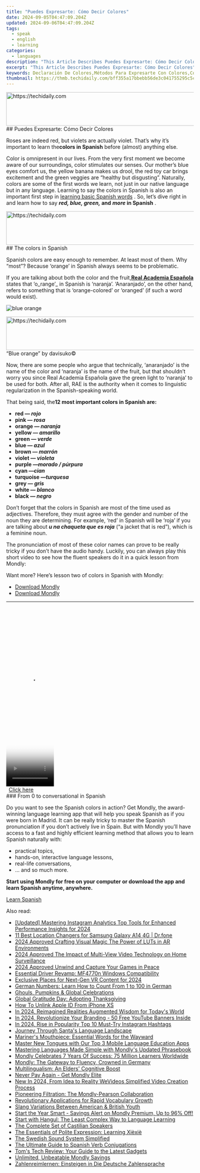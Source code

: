 ```yaml
---
title: "Puedes Expresarte: Cómo Decir Colores"
date: 2024-09-05T04:47:09.204Z
updated: 2024-09-06T04:47:09.204Z
tags:
  - speak
  - english
  - learning
categories:
  - languages
description: "This Article Describes Puedes Expresarte: Cómo Decir Colores"
excerpt: "This Article Describes Puedes Expresarte: Cómo Decir Colores"
keywords: Declaración De Colores,Métodos Para Expresarte Con Colores,Cómo Usar Los Colores Como Herramienta De Comunicación,Técnicas Para El Uso De Color en Expresión Personal,Comunicación a Través De La Paleta De Colores,Estrategias Para El Uso De Color Emocional en Expresión Personal,Cómo Seleccionar Colores Para Comunicarse Efectivamente
thumbnail: https://thmb.techidaily.com/bff355a17bbebb56de3c041755295c5c8bf9f4acf5be59b973b9764a7f77ac05.jpg
---
```


<!-- affiliate ads begin -->
<a href="https://aligracehair.sjv.io/c/5597632/2115921/19272" target="_top" id="2115921">
  <img src="//a.impactradius-go.com/display-ad/19272-2115921" border="0" alt="https://techidaily.com" width="728" height="90"/>
</a>
<img height="0" width="0" src="https://aligracehair.sjv.io/i/5597632/2115921/19272" style="position:absolute;visibility:hidden;" border="0" />
<!-- affiliate ads end -->
## Puedes Expresarte: Cómo Decir Colores

 Roses are indeed red, but violets are actually violet. That’s why it’s important to learn the**colors in Spanish** before (almost) anything else.

 Color is omnipresent in our lives. From the very first moment we become aware of our surroundings, color stimulates our senses. Our mother’s blue eyes comfort us, the yellow banana makes us drool, the red toy car brings excitement and the green veggies are “healthy but disgusting”. Naturally, colors are some of the first words we learn, not just in our native language but in any language. Learning to say the colors in Spanish is also an important first step in [learning basic Spanish words](https://shop.mondly.com/affiliate.php?ACCOUNT=ATISTUDI&AFFILIATE=108875&PATH=https://www.mondly.com?AFFILIATE=108875) . So, let’s dive right in and learn how to say **_red, blue, green,_ and** **_more_ in Spanish** .

<!-- affiliate ads begin -->
<a href="https://appsumo.8odi.net/c/5597632/2037351/7443" target="_top" id="2037351">
  <img src="//a.impactradius-go.com/display-ad/7443-2037351" border="0" alt="https://techidaily.com" width="728" height="90"/>
</a>
<img height="0" width="0" src="https://appsumo.8odi.net/i/5597632/2037351/7443" style="position:absolute;visibility:hidden;" border="0" />
<!-- affiliate ads end -->
## The colors in Spanish

 Spanish colors are easy enough to remember. At least most of them. Why “most”? Because ‘orange’ in Spanish always seems to be problematic.

 If you are talking about both the color and the fruit,[**Real Academia Española**](https://www.rae.es/) states that ‘o_range’_ in Spanish is ‘naranja’. ‘Anaranjado’, on the other hand, refers to something that is ‘orange-colored’ or ‘oranged’ (if such a word would exist).

![blue orange](https://edge.mondly.com/blog/wp-content/uploads/2021/04/blue-orange-960x640.jpg "Learn The Colors In Spanish – Quick Pronunciation Guide 2")

<!-- affiliate ads begin -->
<a href="https://aligracehair.sjv.io/c/5597632/1884002/19272" target="_top" id="1884002">
  <img src="//a.impactradius-go.com/display-ad/19272-1884002" border="0" alt="https://techidaily.com" width="728" height="90"/>
</a>
<img height="0" width="0" src="https://aligracehair.sjv.io/i/5597632/1884002/19272" style="position:absolute;visibility:hidden;" border="0" />
<!-- affiliate ads end -->
 “Blue orange” by davisuko©

 Now, there are some people who argue that technically, ‘anaranjado’ is the name of the color and ‘naranja’ is the name of the fruit, but that shouldn’t worry you since Real Academia Española gave the green light to ‘naranja’ to be used for both. After all, RAE is the authority when it comes to linguistic regularization in the Spanish-speaking world.

 That being said, the**12 most important colors in Spanish are:**

* **red — _rojo_**
* **pink — _rosa_**
* **orange — _naranja_**
* **yellow — _amarillo_**
* **green — _verde_**
* **blue — _azul_**
* **brown — _marrón_**
* **violet — _violeta_**
* **purple —_morado / púrpura_**
* **cyan —_cian_**
* **turquoise —_turquesa_**
* **grey — _gris_**
* **white — _blanco_**
* **black — _negro_**

 Don’t forget that the colors in Spanish are most of the time used as adjectives. Therefore, they must agree with the gender and number of the noun they are determining. For example, ‘red’ in Spanish will be ‘roja’ if you are talking about **_u_ _na chaqueta que es roja_**  (“a jacket that is red”), which is a feminine noun.

 The pronunciation of most of these color names can prove to be really tricky if you don’t have the audio handy. Luckily, you can always play this short video to see how the fluent speakers do it in a quick lesson from Mondly:

Want more? Here’s lesson two of colors in Spanish with Mondly:

* [Download Mondly](https://www.facebook.com/sharer/sharer.php?u=https%3A%2F%2Fwww.mondly.com%2Fblog%2Fcolors-in-spanish%2F&t=Learn+the+Colors+in+Spanish+%E2%80%93+Quick+Pronunciation+Guide "Share on Facebook")
* [Download Mondly](https://shop.mondly.com/affiliate.php?ACCOUNT=ATISTUDI&AFFILIATE=108875&PATH=https://www.mondly.com?AFFILIATE=108875)

---

<!-- affiliate ads begin -->
<span id="1977023">
					<video width="128" height="480" style="cursor:pointer"
           poster="//a.impactradius-go.com/display-clicktoplayimage/1977023.png"
           onclick="if(!this.playClicked){this.play();this.setAttribute('controls',true);this.playClicked=true;}">
	   <source src="//a.impactradius-go.com/display-ad/22993-1977023">
	   <img src="//a.impactradius-go.com/display-clicktoplayimage/1977023.png" style="border: none; height: 100%; width: 100%; object-fit: contain">
	</video>
	<div style="width:80px;text-align:center"><a href="javascript:window.open(decodeURIComponent('https%3A%2F%2Fhomestyler.sjv.io%2Fc%2F5597632%2F1977023%2F22993'), '_blank');void(0);">Click here</a></div>
</span>
<img height="0" width="0" src="https://imp.pxf.io/i/5597632/1977023/22993" style="position:absolute;visibility:hidden;" border="0" />
<!-- affiliate ads end -->
### From 0 to conversational in Spanish

 Do you want to see the Spanish colors in action? Get Mondly, the award-winning language learning app that will help you speak Spanish as if you were born in Madrid. It can be really tricky to master the Spanish pronunciation if you don’t actively live in Spain. But with Mondly you’ll have access to a fast and highly efficient learning method that allows you to learn Spanish naturally with:

* practical topics,
* hands-on, interactive language lessons,
* real-life conversations,
* … and so much more.

 **Start using Mondly for free on your computer or download the app and learn Spanish anytime, anywhere.**

[Learn Spanish](https://adjt.mondly.com/5ixfg4k?campaign=blog-post-id-5782&fallback=https%3A%2F%2Fapp.mondly.com%3Futm%5Fmedium%3Dblog%5Fblog-post-id-5782%26utm%5Fsource%3Dblog-post-id-5782&redirect%5Fmacos=https%3A%2F%2Fapp.mondly.com%3Futm%5Fmedium%3Dblog%5Fblog-post-id-5782%26utm%5Fsource%3Dblog-post-id-5782&redirect%5Fandroid=https%3A%2F%2Fplay.google.com%2Fstore%2Fapps%2Fdetails%3Fid%3Dcom.atistudios.mondly.languages%3Futm%5Fmedium%3Dblog%5Fblog-post-id-5782%26utm%5Fsource%3Dblog-post-id-5782&redirect%5Fios=https%3A%2F%2Fapps.apple.com%2Fapp%2Fapple-store%2Fid987873536%3Fpt%3D78954800%26ct%3Dblog-post-id-5782%26mt%3D8 "Learn Spanish")

<ins class="adsbygoogle"
     style="display:block"
     data-ad-format="autorelaxed"
     data-ad-client="ca-pub-7571918770474297"
     data-ad-slot="1223367746"></ins>



<ins class="adsbygoogle"
     style="display:block"
     data-ad-client="ca-pub-7571918770474297"
     data-ad-slot="8358498916"
     data-ad-format="auto"
     data-full-width-responsive="true"></ins>

<span class="atpl-alsoreadstyle">Also read:</span>
<div><ul>
<li><a href="https://instagram-video-files.techidaily.com/updated-mastering-instagram-analytics-top-tools-for-enhanced-performance-insights-for-2024/"><u>[Updated] Mastering Instagram Analytics  Top Tools for Enhanced Performance Insights for 2024</u></a></li>
<li><a href="https://location-fake.techidaily.com/11-best-location-changers-for-samsung-galaxy-a14-4g-drfone-by-drfone-virtual-android/"><u>11 Best Location Changers for Samsung Galaxy A14 4G | Dr.fone</u></a></li>
<li><a href="https://extra-tips.techidaily.com/2024-approved-crafting-visual-magic-the-power-of-luts-in-ar-environments/"><u>2024 Approved  Crafting Visual Magic  The Power of LUTs in AR Environments</u></a></li>
<li><a href="https://video-capture.techidaily.com/2024-approved-the-impact-of-multi-view-video-technology-on-home-surveillance/"><u>2024 Approved  The Impact of Multi-View Video Technology on Home Surveillance</u></a></li>
<li><a href="https://screen-video-capture.techidaily.com/2024-approved-unwind-and-capture-your-games-in-peace/"><u>2024 Approved  Unwind and Capture Your Games in Peace</u></a></li>
<li><a href="https://driver-install.techidaily.com/essential-driver-revamp-mf4770n-windows-compatibility/"><u>Essential Driver Revamp: MF4770n Windows Compatibility</u></a></li>
<li><a href="https://fox-links.techidaily.com/exclusive-places-for-next-gen-vr-content-for-2024/"><u>Exclusive Places for Next-Gen VR Content for 2024</u></a></li>
<li><a href="https://mondly-stories.techidaily.com/german-numbers-learn-how-to-count-from-1-to-100-in-german/"><u>German Numbers: Learn How to Count From 1 to 100 in German</u></a></li>
<li><a href="https://mondly-stories.techidaily.com/ghouls-pumpkins-and-global-celebrations/"><u>Ghouls, Pumpkins & Global Celebrations</u></a></li>
<li><a href="https://mondly-stories.techidaily.com/global-gratitude-day-adopting-thanksgiving/"><u>Global Gratitude Day: Adopting Thanksgiving</u></a></li>
<li><a href="https://apple-account.techidaily.com/how-to-unlink-apple-id-from-iphone-xs-by-drfone-ios/"><u>How To Unlink Apple ID From iPhone XS</u></a></li>
<li><a href="https://article-files.techidaily.com/in-2024-reimagined-realities-augmented-wisdom-for-todays-world/"><u>In 2024, Reimagined Realities  Augmented Wisdom for Today's World</u></a></li>
<li><a href="https://youtube-docs.techidaily.com/24-revolutionize-your-branding-50-free-youtube-banners-inside/"><u>In 2024, Revolutionize Your Branding - 50 Free YouTube Banners Inside</u></a></li>
<li><a href="https://instagram-video-recordings.techidaily.com/in-2024-rise-in-popularity-top-10-must-try-instagram-hashtags/"><u>In 2024, Rise in Popularity  Top 10 Must-Try Instagram Hashtags</u></a></li>
<li><a href="https://mondly-stories.techidaily.com/journey-through-santas-language-landscape/"><u>Journey Through Santa's Language Landscape</u></a></li>
<li><a href="https://mondly-stories.techidaily.com/mariners-mouthpiece-essential-words-for-the-wayward/"><u>Mariner's Mouthpiece: Essential Words for the Wayward</u></a></li>
<li><a href="https://mondly-stories.techidaily.com/master-new-tongues-with-our-top-3-mobile-language-education-apps/"><u>Master New Tongues with Our Top 3 Mobile Language Education Apps</u></a></li>
<li><a href="https://mondly-stories.techidaily.com/mastering-languages-made-simple-with-mondlys-updated-phrasebook/"><u>Mastering Languages Made Simple with Mondly's Updated Phrasebook</u></a></li>
<li><a href="https://mondly-stories.techidaily.com/mondly-celebrates-7-years-of-success-75-million-learners-worldwide/"><u>Mondly Celebrates 7 Years Of Success: 75 Million Learners Worldwide</u></a></li>
<li><a href="https://mondly-stories.techidaily.com/mondly-the-gateway-to-fluency-crowned-in-germany/"><u>Mondly: The Gateway to Fluency, Crowned in Germany</u></a></li>
<li><a href="https://mondly-stories.techidaily.com/multilingualism-an-elders-cognitive-boost/"><u>Multilingualism: An Elders' Cognitive Boost</u></a></li>
<li><a href="https://mondly-stories.techidaily.com/never-pay-again-get-mondly-elite/"><u>Never Pay Again - Get Mondly Elite</u></a></li>
<li><a href="https://video-content-creator.techidaily.com/new-in-2024-from-idea-to-reality-wevideos-simplified-video-creation-process/"><u>New In 2024, From Idea to Reality WeVideos Simplified Video Creation Process</u></a></li>
<li><a href="https://mondly-stories.techidaily.com/pioneering-filtration-the-mondly-pearson-collaboration/"><u>Pioneering Filtration: The Mondly-Pearson Collaboration</u></a></li>
<li><a href="https://mondly-stories.techidaily.com/revolutionary-applications-for-rapid-vocabulary-growth/"><u>Revolutionary Applications for Rapid Vocabulary Growth</u></a></li>
<li><a href="https://mondly-stories.techidaily.com/slang-variations-between-american-and-british-youth/"><u>Slang Variations Between American & British Youth</u></a></li>
<li><a href="https://mondly-stories.techidaily.com/start-the-year-smart-savings-alert-on-mondly-premium-up-to-96-off/"><u>Start the Year Smart - Savings Alert on Mondly Premium, Up to 96% Off!</u></a></li>
<li><a href="https://mondly-stories.techidaily.com/start-with-hangul-the-least-complex-way-to-language-learning/"><u>Start with Hangul: The Least Complex Way to Language Learning</u></a></li>
<li><a href="https://mondly-stories.techidaily.com/the-complete-set-of-castilian-speakers/"><u>The Complete Set of Castilian Speakers</u></a></li>
<li><a href="https://mondly-stories.techidaily.com/the-essentials-of-polite-expression-learning-xiexie/"><u>The Essentials of Polite Expression: Learning Xièxiè</u></a></li>
<li><a href="https://mondly-stories.techidaily.com/the-swedish-sound-system-simplified/"><u>The Swedish Sound System Simplified</u></a></li>
<li><a href="https://mondly-stories.techidaily.com/the-ultimate-guide-to-spanish-verb-conjugations/"><u>The Ultimate Guide to Spanish Verb Conjugations</u></a></li>
<li><a href="https://hardware-tips.techidaily.com/toms-tech-review-your-guide-to-the-latest-gadgets/"><u>Tom's Tech Review: Your Guide to the Latest Gadgets</u></a></li>
<li><a href="https://mondly-stories.techidaily.com/unlimited-unbeatable-mondly-savings/"><u>Unlimited, Unbeatable Mondly Savings</u></a></li>
<li><a href="https://mondly-stories.techidaily.com/zahlenreimlernen-einsteigen-in-die-deutsche-zahlensprache/"><u>Zahlenreimlernen: Einsteigen in Die Deutsche Zahlensprache</u></a></li>
</ul></div>
